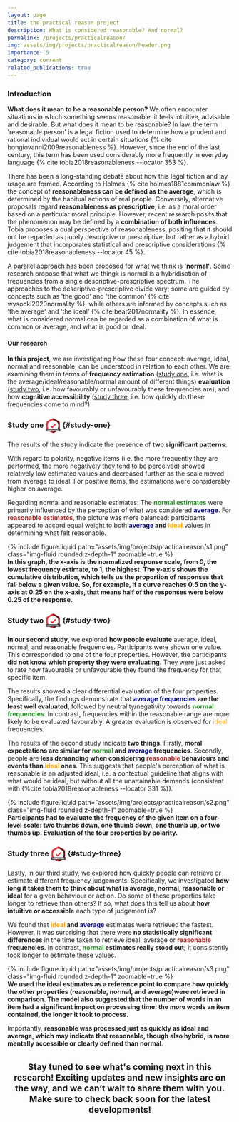```yaml
---
layout: page
title: the practical reason project
description: What is considered reasonable? And normal?
permalink: /projects/practicalreason/
img: assets/img/projects/practicalreason/header.png
importance: 5
category: current
related_publications: true
---
```


### Introduction

<b>What does it mean to be a reasonable person?</b> We often encounter situations in which something seems reasonable: it feels intuitive, advisable and desirable. But what does it mean to be reasonable? In law, the term 'reasonable person' is a legal fiction used to determine how a prudent and rational individual would act in certain situations {% cite bongiovanni2009reasonableness %}. However, since the end of the last century, this term has been used considerably more frequently in everyday language {% cite tobia2018reasonableness --locator 353 %}.

There has been a long-standing debate about how this legal fiction and lay usage are formed. According to Holmes {% cite holmes1881commonlaw %} the concept of <b>reasonableness can be defined as the average</b>, which is determined by the habitual actions of real people. Conversely, alternative proposals regard <b>reasonableness as prescriptive</b>, i.e. as a moral order based on a particular moral principle. However, recent research posits that the phenomenon may be defined by a <b>combination of both influences</b>. Tobia proposes a dual perspective of reasonableness, positing that it should not be regarded as purely descriptive or prescriptive, but rather as a hybrid judgement that incorporates statistical and prescriptive considerations {% cite tobia2018reasonableness --locator 45 %}.

A parallel approach has been proposed for what we think is <b>'normal'</b>. Some research propose that what we thingk is normal is a hybridisation of frequencies from a single descriptive-prescriptive spectrum. The approaches to the descriptive-prescriptive divide vary; some are guided by concepts such as 'the good' and 'the common' {% cite wysocki2020normality %}, while others are informed by concepts such as 'the average' and 'the ideal' {% cite bear2017normality %}. In essence, what is considered normal can be regarded as a combination of what is common or average, and what is good or ideal.

#### Our research

<b>In this project</b>, we are investigating how these four concept: average, ideal, normal and reasonable, can be understood in relation to each other. We are examining them in terms of <b>frequency estimation</b> ([study one](#study-one), i.e. what is the average/ideal/reasonable/normal amount of different things) <b>evaluation</b> ([study two](#study-two), i.e. how favourably or unfavourably these frequencies are), and how <b>cognitive accessibility</b> ([study three](#study-three), i.e. how quickly do these frequencies come to mind?).

### Study one <img src="/assets/img/projects/preregistered.svg.png" width="34" style="transition: transform 0.3s; vertical-align: middle;" onmouseover="this.style.transform='scale(1.3)';" onmouseout="this.style.transform='scale(1)';" /> {#study-one}

The results of the study indicate the presence of <b>two significant patterns</b>:

With regard to polarity, negative items (i.e. the more frequently they are performed, the more negatively they tend to be perceived) showed relatively low estimated values and decreased further as the scale moved from average to ideal. For positive items, the estimations were considerably higher on average.

Regarding normal and reasonable estimates: The <b><span style="color:forestgreen">normal estimates</span></b> were primarily influenced by the perception of what was considered <b><span style="color:navy">average</span></b>. For <b><span style="color:brown">reasonable estimates</span></b>, the picture was more balanced: participants appeared to accord equal weight to both <b><span style="color:navy">average</span> and <span style="color:orange">ideal</span></b> values in determining what felt reasonable.

<div class="row mt-3">
    <div class="col-sm mt-3 mt-md-0">
 {% include figure.liquid 
   path="assets/img/projects/practicalreason/s1.png" 
   class="img-fluid rounded z-depth-1" 
   zoomable=true 
%}
    </div>
    </div>
<div class="caption">
    <b>In this graph, the x-axis is the normalized response scale, from 0, the lowest frequency estimate, to 1, the highest. The y-axis shows the cumulative distribution, which tells us the proportion of responses that fall below a given value. So, for example, if a curve reaches 0.5 on the y-axis at 0.25 on the x-axis, that means half of the responses were below 0.25 of the response.</b>
</div>

### Study two <img src="/assets/img/projects/preregistered.svg.png" width="34" style="transition: transform 0.3s; vertical-align: middle;" onmouseover="this.style.transform='scale(1.3)';" onmouseout="this.style.transform='scale(1)';" /> {#study-two}

<b>In our second study</b>, we explored <b>how people evaluate</b> average, ideal, normal, and reasonable frequencies. Participants were shown one value. This corresponded to one of the four properties. However, the participants <b>did not know which property they were evaluating</b>. They were just asked to rate how favourable or unfavourable they found the frequency for that specific item.

The results showed a clear differential evaluation of the four properties. Specifically, the findings demonstrate that <b><span style="color:navy">average frequencies</span> are the least well evaluated</b>, followed by neutrality/negativity towards <b><span style="color:forestgreen">normal frequencies</span></b>. In contrast, frequencies within the reasonable range are more likely to be evaluated favourably. A greater evaluation is observed for <span style="color:orange">ideal</span> frequencies.

The results of the second study indicate <b>two things</b>. Firstly, <b>moral expectations are similar for <span style="color:forestgreen">normal</span> and <span style="color:navy">average</span> frequencies</b>. Secondly, people are <b>less demanding when considering <span style="color:brown">reasonable</span> behaviours and events than <span style="color:orange">ideal</span> ones</b>. This suggests that people's perception of what is reasonable is an adjusted ideal, i.e. a contextual guideline that aligns with what would be ideal, but without all the unattainable demands (consistent with {%cite tobia2018reasonableness --locator 331 %}).

<div class="row mt-3">
    <div class="col-sm mt-3 mt-md-0">
 {% include figure.liquid 
   path="assets/img/projects/practicalreason/s2.png" 
   class="img-fluid rounded z-depth-1" 
   zoomable=true 
%}
    </div>
    </div>
<div class="caption">
    <b> Participants had to evaluate the frequency of the given item on a four-level scale: two thumbs down, one thumb down, one thumb up, or two thumbs up. Evaluation of the four properties by polarity.</b>
</div>

### Study three <img src="/assets/img/projects/preregistered.svg.png" width="34" style="transition: transform 0.3s; vertical-align: middle;" onmouseover="this.style.transform='scale(1.3)';" onmouseout="this.style.transform='scale(1)';" /> {#study-three}

Lastly, in our third study, we explored how quickly people can retrieve or estimate different frequency judgements. Specifically, we investigated <b>how long it takes them to think about what is average, normal, reasonable or ideal</b> for a given behaviour or action. Do some of these properties take longer to retrieve than others? If so, what does this tell us about <b>how intuitive or accessible</b> each type of judgement is?

We found that <b><span style="color:orange">ideal</span> and <span style="color:navy">average</span></b> estimates were retrieved the fastest. However, it was surprising that there were <b>no statistically significant differences</b> in the time taken to retrieve ideal, average or <b><span style="color:brown">reasonable</span> frequencies</b>. In contrast, <b><span style="color:forestgreen">normal</span> estimates really stood out</b>; it consistently took longer to estimate these values.

<div class="row mt-3">
<div class="col-sm mt-3 mt-md-0">
 {% include figure.liquid 
   path="assets/img/projects/practicalreason/s3.png" 
   class="img-fluid rounded z-depth-1" 
   zoomable=true
   %}
   </div>
</div>

<div class="caption">
    <b> We used the ideal estimates as a reference point to compare how quickly the other properties (reasonable, normal, and average)were retrieved in comparison. The model also suggested that the number of words in an item had a significant impact on processing time: the more words an item contained, the longer it took to process. </b>
</div>

Importantly, <b>reasonable was processed just as quickly as ideal and average, which may indicate that reasonable, though also hybrid, is more mentally accessible or clearly defined than normal</b>.

<div style="text-align:center; margin: 2rem 0; font-size: 1.2rem; font-weight: bold;">
    Stay tuned to see what's coming next in this research!  
    Exciting updates and new insights are on the way, and we can’t wait to share them with you.  
    Make sure to check back soon for the latest developments!
</div>
